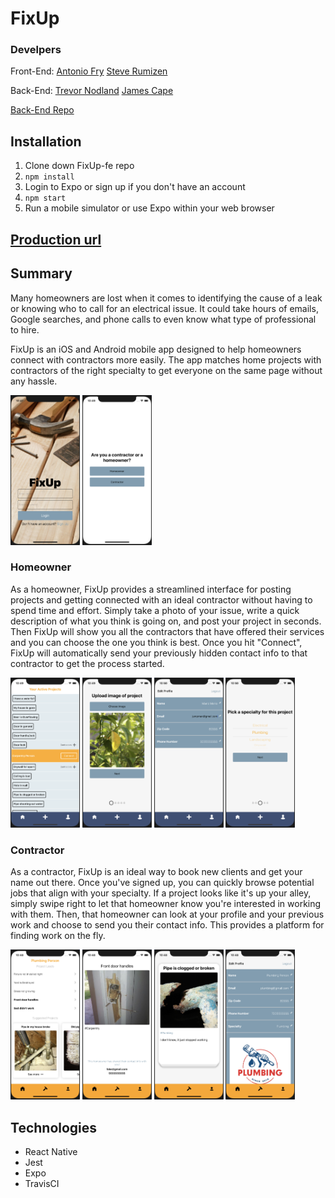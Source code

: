 # FixUp

### Develpers

Front-End:
[Antonio Fry](https://github.com/AntonioFry)
[Steve Rumizen](https://github.com/rumizen)

Back-End:
[Trevor Nodland](https://github.com/tnodland)
[James Cape](https://github.com/james-cape)

[Back-End Repo](https://github.com/james-cape/fixup_backend)

## Installation

1. Clone down FixUp-fe repo
2. `npm install`
3. Login to Expo or sign up if you don't have an account
4. `npm start`
5. Run a mobile simulator or use Expo within your web browser

## [Production url](https://expo.io/@rumizen/FixUp)

## Summary
Many homeowners are lost when it comes to identifying the cause of a leak or knowing who to call for an electrical issue. It could take hours of emails, Google searches, and phone calls to even know what type of professional to hire. 

FixUp is an iOS and Android mobile app designed to help homeowners connect with contractors more easily. The app matches home projects with contractors of the right specialty to get everyone on the same page without any hassle.

<p float="left">
  <img src="assets/login-screen.png" width="22%">
  <img src="assets/signup-choose.png" width="22%">
</p>

### Homeowner

As a homeowner, FixUp provides a streamlined interface for posting projects and getting connected with an ideal contractor without having to spend time and effort. Simply take a photo of your issue, write a quick description of what you think is going on, and post your project in seconds. Then FixUp will show you all the contractors that have offered their services and you can choose the one you think is best. Once you hit "Connect", FixUp will automatically send your previously hidden contact info to that contractor to get the process started.

<p float="left">
  <img src="assets/homeowner-homepage.png" width="22%">
  <img src="assets/upload-photo.png" width="22%">
  <img src="assets/homeowner-edit-profile.png" width="22%">
  <img src="assets/category-select.png" width="22%">
</p>

### Contractor

As a contractor, FixUp is an ideal way to book new clients and get your name out there. Once you've signed up, you can quickly browse potential jobs that align with your specialty. If a project looks like it's up your alley, simply swipe right to let that homeowner know you're interested in working with them. Then, that homeowner can look at your profile and your previous work and choose to send you their contact info. This provides a platform for finding work on the fly.

<p float="left">
  <img src="assets/contractor-home.png" width="22%">
  <img src="assets/contractor-connected-project.png" width="22%">
  <img src="assets/contractor-swiper.png" width="22%">
  <img src="assets/contractor-profile.png" width="22%">
</p>

## Technologies

- React Native
- Jest
- Expo
- TravisCI
